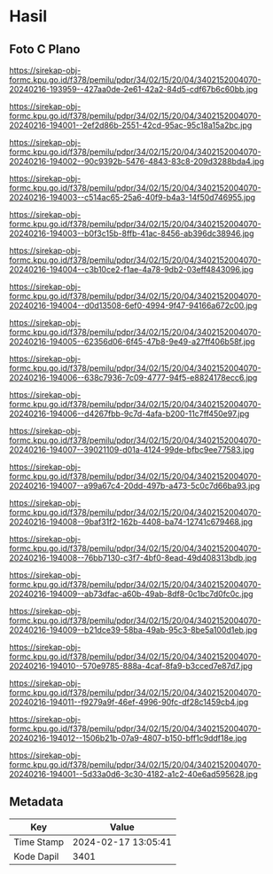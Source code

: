 # Hasil

## Foto C Plano

https://sirekap-obj-formc.kpu.go.id/f378/pemilu/pdpr/34/02/15/20/04/3402152004070-20240216-193959--427aa0de-2e61-42a2-84d5-cdf67b6c60bb.jpg

https://sirekap-obj-formc.kpu.go.id/f378/pemilu/pdpr/34/02/15/20/04/3402152004070-20240216-194001--2ef2d86b-2551-42cd-95ac-95c18a15a2bc.jpg

https://sirekap-obj-formc.kpu.go.id/f378/pemilu/pdpr/34/02/15/20/04/3402152004070-20240216-194002--90c9392b-5476-4843-83c8-209d3288bda4.jpg

https://sirekap-obj-formc.kpu.go.id/f378/pemilu/pdpr/34/02/15/20/04/3402152004070-20240216-194003--c514ac65-25a6-40f9-b4a3-14f50d746955.jpg

https://sirekap-obj-formc.kpu.go.id/f378/pemilu/pdpr/34/02/15/20/04/3402152004070-20240216-194003--b0f3c15b-8ffb-41ac-8456-ab396dc38946.jpg

https://sirekap-obj-formc.kpu.go.id/f378/pemilu/pdpr/34/02/15/20/04/3402152004070-20240216-194004--c3b10ce2-f1ae-4a78-9db2-03eff4843096.jpg

https://sirekap-obj-formc.kpu.go.id/f378/pemilu/pdpr/34/02/15/20/04/3402152004070-20240216-194004--d0d13508-6ef0-4994-9f47-94166a672c00.jpg

https://sirekap-obj-formc.kpu.go.id/f378/pemilu/pdpr/34/02/15/20/04/3402152004070-20240216-194005--62356d06-6f45-47b8-9e49-a27ff406b58f.jpg

https://sirekap-obj-formc.kpu.go.id/f378/pemilu/pdpr/34/02/15/20/04/3402152004070-20240216-194006--638c7936-7c09-4777-94f5-e8824178ecc6.jpg

https://sirekap-obj-formc.kpu.go.id/f378/pemilu/pdpr/34/02/15/20/04/3402152004070-20240216-194006--d4267fbb-9c7d-4afa-b200-11c7ff450e97.jpg

https://sirekap-obj-formc.kpu.go.id/f378/pemilu/pdpr/34/02/15/20/04/3402152004070-20240216-194007--39021109-d01a-4124-99de-bfbc9ee77583.jpg

https://sirekap-obj-formc.kpu.go.id/f378/pemilu/pdpr/34/02/15/20/04/3402152004070-20240216-194007--a99a67c4-20dd-497b-a473-5c0c7d66ba93.jpg

https://sirekap-obj-formc.kpu.go.id/f378/pemilu/pdpr/34/02/15/20/04/3402152004070-20240216-194008--9baf31f2-162b-4408-ba74-12741c679468.jpg

https://sirekap-obj-formc.kpu.go.id/f378/pemilu/pdpr/34/02/15/20/04/3402152004070-20240216-194008--76bb7130-c3f7-4bf0-8ead-49d408313bdb.jpg

https://sirekap-obj-formc.kpu.go.id/f378/pemilu/pdpr/34/02/15/20/04/3402152004070-20240216-194009--ab73dfac-a60b-49ab-8df8-0c1bc7d0fc0c.jpg

https://sirekap-obj-formc.kpu.go.id/f378/pemilu/pdpr/34/02/15/20/04/3402152004070-20240216-194009--b21dce39-58ba-49ab-95c3-8be5a100d1eb.jpg

https://sirekap-obj-formc.kpu.go.id/f378/pemilu/pdpr/34/02/15/20/04/3402152004070-20240216-194010--570e9785-888a-4caf-8fa9-b3cced7e87d7.jpg

https://sirekap-obj-formc.kpu.go.id/f378/pemilu/pdpr/34/02/15/20/04/3402152004070-20240216-194011--f9279a9f-46ef-4996-90fc-df28c1459cb4.jpg

https://sirekap-obj-formc.kpu.go.id/f378/pemilu/pdpr/34/02/15/20/04/3402152004070-20240216-194012--1506b21b-07a9-4807-b150-bff1c9ddf18e.jpg

https://sirekap-obj-formc.kpu.go.id/f378/pemilu/pdpr/34/02/15/20/04/3402152004070-20240216-194001--5d33a0d6-3c30-4182-a1c2-40e6ad595628.jpg


## Metadata

| Key        | Value               |
| ---------- | ------------------- |
| Time Stamp | 2024-02-17 13:05:41 |
| Kode Dapil | 3401                |



